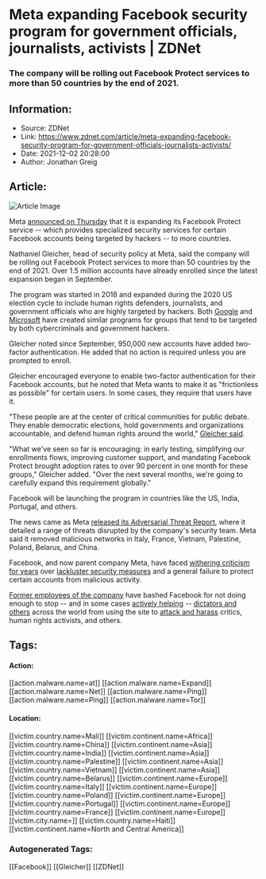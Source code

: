 # Meta expanding Facebook security program for government officials, journalists, activists | ZDNet
### The company will be rolling out Facebook Protect services to more than 50 countries by the end of 2021.

## Information:
+ Source: ZDNet
+ Link: https://www.zdnet.com/article/meta-expanding-facebook-security-program-for-government-officials-journalists-activists/
+ Date: 2021-12-02 20:28:00
+ Author: Jonathan Greig


## Article:
![Article Image](https://www.zdnet.com/a/img/resize/1e5d344a1954331e56324751e9238f59d8c73e2a/2021/10/07/efafef61-573e-4f9d-8b6d-f301d460d4e9/data-protection.jpg?width=770&height=578&fit=crop&auto=webp)

Meta [announced on Thursday](https://about.fb.com/news/2021/12/expanding-facebook-protect-to-more-countries/) that it is expanding its Facebook Protect service -- which provides specialized security services for certain Facebook accounts being targeted by hackers -- to more countries.


Nathaniel Gleicher, head of security policy at Meta, said the company will be rolling out Facebook Protect services to more than 50 countries by the end of 2021. Over 1.5 million accounts have already enrolled since the latest expansion began in September. 

The program was started in 2018 and expanded during the 2020 US election cycle to include human rights defenders, journalists, and government officials who are highly targeted by hackers. Both [Google](https://www.zdnet.com/article/google-announces-new-efforts-to-protect-journalists-and-high-risk-users-from-cyberattacks/) and [Microsoft](https://www.zdnet.com/article/microsoft-announces-security-programs-for-nonprofits-as-nation-state-attacks-increase/) have created similar programs for groups that tend to be targeted by both cybercriminals and government hackers. 

Gleicher noted since September, 950,000 new accounts have added two-factor authentication. He added that no action is required unless you are prompted to enroll. 

Gleicher encouraged everyone to enable two-factor authentication for their Facebook accounts, but he noted that Meta wants to make it as "frictionless as possible" for certain users. In some cases, they require that users have it. 

"These people are at the center of critical communities for public debate. They enable democratic elections, hold governments and organizations accountable, and defend human rights around the world," [Gleicher said](https://about.fb.com/news/2021/12/expanding-facebook-protect-to-more-countries/). 

"What we've seen so far is encouraging: in early testing, simplifying our enrollments flows, improving customer support, and mandating Facebook Protect brought adoption rates to over 90 percent in one month for these groups," Gleicher added. "Over the next several months, we're going to carefully expand this requirement globally."






Facebook will be launching the program in countries like the US, India, Portugal, and others. 

The news came as Meta [released its Adversarial Threat Report](https://www.zdnet.com/article/facebooks-meta-says-bad-actors-are-changing-tactics-as-it-takes-down-six-more-groups/), where it detailed a range of threats disrupted by the company's security team. Meta said it removed malicious networks in Italy, France, Vietnam, Palestine, Poland, Belarus, and China. 

Facebook, and now parent company Meta, have faced [withering criticism for years](https://www.zdnet.com/article/facebook-targets-nicaragua-government-for-alleged-troll-farm-campaign/) over [lackluster security measures](https://www.washingtonpost.com/technology/2021/10/25/mark-zuckerberg-facebook-whistleblower/) and a general failure to protect certain accounts from malicious activity. 

[Former employees of the company](https://www.technologyreview.com/2021/07/29/1030260/facebook-whistleblower-sophie-zhang-global-political-manipulation/) have bashed Facebook for not doing enough to stop -- and in some cases [actively helping](https://www.zdnet.com/article/facebook-gives-kazakhstan-government-direct-access-to-content-reporting-system/) -- [dictators and others](https://www.zdnet.com/article/facebook-bans-myanmar-military-controlled-accounts-from-its-platforms/) across the world from using the site to [attack and harass](https://www.zdnet.com/article/facebook-claims-myanmar-telco-spent-1-2m-on-fake-accounts-to-criticise-competitors/) critics, human rights activists, and others. 





## Tags:

#### Action:
[[action.malware.name=at]] [[action.malware.name=Expand]] [[action.malware.name=Net]] [[action.malware.name=Ping]] [[action.malware.name=Ping]] [[action.malware.name=Tor]]

#### Location:
[[victim.country.name=Mali]] [[victim.continent.name=Africa]] [[victim.country.name=China]] [[victim.continent.name=Asia]] [[victim.country.name=India]] [[victim.continent.name=Asia]] [[victim.country.name=Palestine]] [[victim.continent.name=Asia]] [[victim.country.name=Vietnam]] [[victim.continent.name=Asia]] [[victim.country.name=Belarus]] [[victim.continent.name=Europe]] [[victim.country.name=Italy]] [[victim.continent.name=Europe]] [[victim.country.name=Poland]] [[victim.continent.name=Europe]] [[victim.country.name=Portugal]] [[victim.continent.name=Europe]] [[victim.country.name=France]] [[victim.continent.name=Europe]] [[victim.city.name=]] [[victim.country.name=Haiti]] [[victim.continent.name=North and Central America]]

### Autogenerated Tags:
[[Facebook]] [[Gleicher]] [[ZDNet]]

